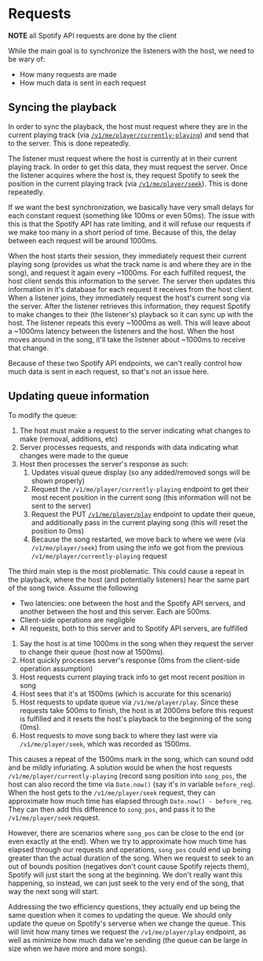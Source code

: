 # Requests

**NOTE** all Spotify API requests are done by the client

While the main goal is to synchronize the listeners with the host, we need to be wary of:

+ How many requests are made
+ How much data is sent in each request

## Syncing the playback

In order to sync the playback, the host must request where they are in the current playing track (via [`/v1/me/player/currently-playing`](https://developer.spotify.com/documentation/web-api/reference/player/get-the-users-currently-playing-track/)) and send that to the server. This is done repeatedly.

The listener must request where the host is currently at in their current playing track. In order to get this data, they must request the server. Once the listener acquires where the host is, they request Spotify to seek the position in the current playing track (via [`/v1/me/player/seek`](https://developer.spotify.com/documentation/web-api/reference/player/seek-to-position-in-currently-playing-track/)). This is done repeatedly.

If we want the best synchronization, we basically have very small delays for each constant request (something like 100ms or even 50ms). The issue with this is that the Spotify API has rate limiting, and it will refuse our requests if we make too many in a short period of time. Because of this, the delay between each request will be around 1000ms.

When the host starts their session, they immediately request their current playing song (provides us what the track name is and where they are in the song), and request it again every ~1000ms. For each fulfilled request, the host client sends this information to the server. The server then updates this information in it's database for each request it receives from the host client. When a listener joins, they immediately request the host's current song via the server. After the listener retrieves this information, they request Spotify to make changes to their (the listener's) playback so it can sync up with the host. The listener repeats this every ~1000ms as well. This will leave about a ~1000ms latency between the listeners and the host. When the host moves around in the song, it'll take the listener about ~1000ms to receive that change.

Because of these two Spotify API endpoints, we can't really control how much data is sent in each request, so that's not an issue here.

## Updating queue information

To modify the queue:

1. The host must make a request to the server indicating what changes to make (removal, additions, etc)
2. Server processes requests, and responds with data indicating what changes were made to the queue
3. Host then processes the server's response as such:
	1. Updates visual queue display (so any added/removed songs will be shown properly)
	2. Request the `/v1/me/player/currently-playing` endpoint to get their most recent position in the current song (this information will not be sent to the server)
	3. Request the PUT [`/v1/me/player/play`](https://developer.spotify.com/documentation/web-api/reference/player/start-a-users-playback/) endpoint to update their queue, and additionally pass in the current playing song (this will reset the position to 0ms)
	4. Because the song restarted, we move back to where we were (via `/v1/me/player/seek`) from using the info we got from the previous `/v1/me/player/currently-playing` request

The third main step is the most problematic. This could cause a repeat in the playback, where the host (and potentially listeners) hear the same part of the song twice. Assume the following

+ Two latencies: one between the host and the Spotify API servers, and another between the host and this server. Each are 500ms.
+ Client-side operations are negligble
+ All requests, both to this server and to Spotify API servers, are fulfilled

1. Say the host is at time 1000ms in the song when they request the server to change their queue (host now at 1500ms).
2. Host quickly processes server's response (0ms from the client-side operation assumption)
3. Host requests current playing track info to get most recent position in song
4. Host sees that it's at 1500ms (which is accurate for this scenario)
5. Host requests to update queue via `/v1/me/player/play`. Since these requests take 500ms to finish, the host is at 2000ms before this request is fulfilled and it resets the host's playback to the beginning of the song (0ms).
6. Host requests to move song back to where they last were via `/v1/me/player/seek`, which was recorded as 1500ms.

This causes a repeat of the 1500ms mark in the song, which can sound odd and be mildly infuriating. A solution would be when the host requests `/v1/me/player/currently-playing` (record song position into `song_pos`, the host can also record the time via `Date.now()` (say it's in variable `before_req`). When the host gets to the `/v1/me/player/seek` request, they can approximate how much time has elapsed through `Date.now() - before_req`. They can then add this difference to `song_pos`, and pass it to the `/v1/me/player/seek` request.

However, there are scenarios where `song_pos` can be close to the end (or even exactly at the end). When we try to approximate how much time has elapsed through our requests and operations, `song_pos` could end up being greater than the actual duration of the song. When we request to seek to an out of bounds position (negatives don't count cause Spotify rejects them), Spotify will just start the song at the beginning. We don't really want this happening, so instead, we can just seek to the very end of the song, that way the next song will start.

Addressing the two efficiency questions, they actually end up being the same question when it comes to updating the queue. We should only update the queue on Spotify's serverse when we change the queue. This will limit how many times we request the `/v1/me/player/play` endpoint, as well as minimize how much data we're sending (the queue can be large in size when we have more and more songs).
